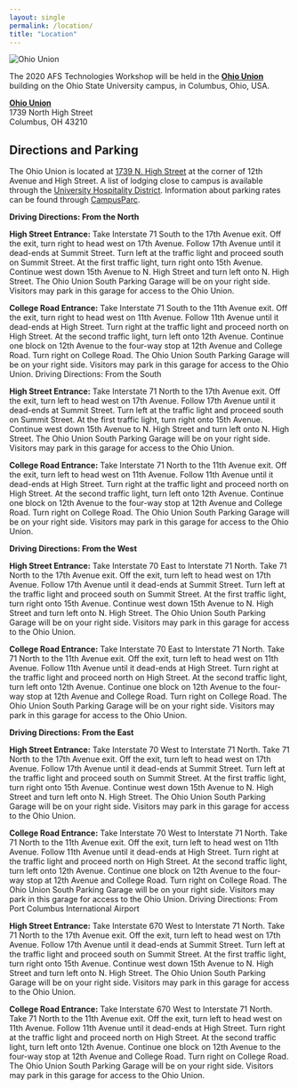 ```yaml
---
layout: single
permalink: /location/
title: "Location"
---
```


<img src="{{ site.baseurl }}/assets/images/ohio-union-exterior-web-image-640x369.jpg" alt="Ohio Union"/>

The 2020 AFS Technologies Workshop will be held in the **[Ohio Union][1]** building
on the Ohio State University campus, in Columbus, Ohio, USA.

**[Ohio Union][1]**<br/>
1739 North High Street<br/>
Columbus, OH 43210<br/>

## Directions and Parking

The Ohio Union is located at [1739 N. High Street][2] at the corner of 12th Avenue
and High Street. A list of lodging close to campus is available through the
[University Hospitality District][3]. Information about parking rates can be found
through [CampusParc][4].

**Driving Directions: From the North**

**High Street Entrance:** Take Interstate 71 South to the 17th Avenue exit. Off the
exit, turn right to head west on 17th Avenue.  Follow 17th Avenue until it
dead-ends at Summit Street. Turn left at the traffic light and proceed south on
Summit Street. At the first traffic light, turn right onto 15th Avenue.
Continue west down 15th Avenue to N. High Street and turn left onto N. High
Street. The Ohio Union South Parking Garage will be on your right side.
Visitors may park in this garage for access to the Ohio Union.

**College Road Entrance:** Take Interstate 71 South to the 11th Avenue exit.  Off
the exit, turn right to head west on 11th Avenue. Follow 11th Avenue until it
dead-ends at High Street. Turn right at the traffic light and proceed north on
High Street. At the second traffic light, turn left onto 12th Avenue.  Continue
one block on 12th Avenue to the four-way stop at 12th Avenue and College Road.
Turn right on College Road. The Ohio Union South Parking Garage will be on your
right side. Visitors may park in this garage for access to the Ohio Union.
Driving Directions: From the South

**High Street Entrance:** Take Interstate 71 North to the 17th Avenue exit. Off the
exit, turn left to head west on 17th Avenue. Follow 17th Avenue until it
dead-ends at Summit Street. Turn left at the traffic light and proceed south on
Summit Street. At the first traffic light, turn right onto 15th Avenue.
Continue west down 15th Avenue to N. High Street and turn left onto N. High
Street. The Ohio Union South Parking Garage will be on your right side.
Visitors may park in this garage for access to the Ohio Union.

**College Road Entrance:** Take Interstate 71 North to the 11th Avenue exit. Off
the exit, turn left to head west on 11th Avenue. Follow 11th Avenue until it
dead-ends at High Street. Turn right at the traffic light and proceed north on
High Street. At the second traffic light, turn left onto 12th Avenue. Continue
one block on 12th Avenue to the four-way stop at 12th Avenue and College Road.
Turn right on College Road. The Ohio Union South Parking Garage will be on your
right side. Visitors may park in this garage for access to the Ohio Union.

**Driving Directions: From the West**

**High Street Entrance:** Take Interstate 70 East to Interstate 71 North. Take 71
North to the 17th Avenue exit. Off the exit, turn left to head west on 17th
Avenue. Follow 17th Avenue until it dead-ends at Summit Street. Turn left at
the traffic light and proceed south on Summit Street. At the first traffic
light, turn right onto 15th Avenue. Continue west down 15th Avenue to N. High
Street and turn left onto N. High Street. The Ohio Union South Parking Garage
will be on your right side. Visitors may park in this garage for access to the
Ohio Union.

**College Road Entrance:** Take Interstate 70 East to Interstate 71 North. Take 71
North to the 11th Avenue exit. Off the exit, turn left to head west on 11th
Avenue. Follow 11th Avenue until it dead-ends at High Street. Turn right at the
traffic light and proceed north on High Street. At the second traffic light,
turn left onto 12th Avenue. Continue one block on 12th Avenue to the four-way
stop at 12th Avenue and College Road. Turn right on College Road. The Ohio
Union South Parking Garage will be on your right side. Visitors may park in
this garage for access to the Ohio Union.

**Driving Directions: From the East**

**High Street Entrance:** Take Interstate 70 West to Interstate 71 North. Take 71
North to the 17th Avenue exit. Off the exit, turn left to head west on 17th
Avenue. Follow 17th Avenue until it dead-ends at Summit Street. Turn left at
the traffic light and proceed south on Summit Street. At the first traffic
light, turn right onto 15th Avenue. Continue west down 15th Avenue to N. High
Street and turn left onto N. High Street. The Ohio Union South Parking Garage
will be on your right side. Visitors may park in this garage for access to the
Ohio Union.

**College Road Entrance:** Take Interstate 70 West to Interstate 71 North. Take 71
North to the 11th Avenue exit. Off the exit, turn left to head west on 11th
Avenue. Follow 11th Avenue until it dead-ends at High Street. Turn right at the
traffic light and proceed north on High Street. At the second traffic light,
turn left onto 12th Avenue. Continue one block on 12th Avenue to the four-way
stop at 12th Avenue and College Road. Turn right on College Road. The Ohio
Union South Parking Garage will be on your right side. Visitors may park in
this garage for access to the Ohio Union.  Driving Directions: From Port
Columbus International Airport

**High Street Entrance:** Take Interstate 670 West to Interstate 71 North. Take 71
North to the 17th Avenue exit. Off the exit, turn left to head west on 17th
Avenue. Follow 17th Avenue until it dead-ends at Summit Street. Turn left at
the traffic light and proceed south on Summit Street. At the first traffic
light, turn right onto 15th Avenue. Continue west down 15th Avenue to N. High
Street and turn left onto N. High Street. The Ohio Union South Parking Garage
will be on your right side. Visitors may park in this garage for access to the
Ohio Union.

**College Road Entrance:** Take Interstate 670 West to Interstate 71 North. Take 71
North to the 11th Avenue exit. Off the exit, turn left to head west on 11th
Avenue. Follow 11th Avenue until it dead-ends at High Street. Turn right at the
traffic light and proceed north on High Street. At the second traffic light,
turn left onto 12th Avenue. Continue one block on 12th Avenue to the four-way
stop at 12th Avenue and College Road. Turn right on College Road. The Ohio
Union South Parking Garage will be on your right side. Visitors may park in
this garage for access to the Ohio Union.

[1]: https://ohiounion.osu.edu/
[2]: https://www.google.com/maps/place/1739+N+High+St,+Columbus,+OH+43210/@39.9977241,-83.010769,17z/data=!3m1!4b1!4m5!3m4!1s0x88388eb8cc64683d:0xd72265651851c9bd!8m2!3d39.99772!4d-83.008575
[3]: http://www.uhdcolumbus.com/
[4]: http://osu.campusparc.com/
